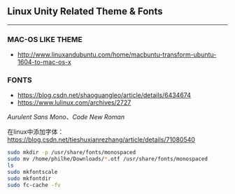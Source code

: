 ## Linux Unity Related Theme & Fonts

---

### MAC-OS LIKE THEME

- http://www.linuxandubuntu.com/home/macbuntu-transform-ubuntu-1604-to-mac-os-x

### FONTS

- https://blog.csdn.net/shaoguangleo/article/details/6434674
- https://www.lulinux.com/archives/2727

*Aurulent Sans Mono*、*Code New Roman*



在linux中添加字体：https://blog.csdn.net/tieshuxianrezhang/article/details/71080540

```bash
sudo mkdir -p /usr/share/fonts/monospaced
sudo mv /home/philhe/Downloads/*.otf /usr/share/fonts/monospaced
ls
sudo mkfontscale
sudo mkfontdir
sudo fc-cache -fv
```

